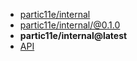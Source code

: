 - [partic11e/internal](../ "partic11e/internal")
- [partic11e/internal/@0.1.0](./ "partic11e/internal@0.1.0")
- **partic11e/internal@latest**
- [API](api/ "API - partic11e/internal")
<!-- - [Tutorial](tutorial/ "Tutorial - partic11e/internal") -->